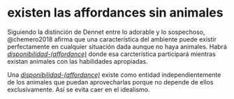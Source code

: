 # existen las affordances sin animales

Siguiendo la distinción de Dennet entre lo adorable y lo sospechoso, @chemero2018 afirma que una característica del ambiente puede existir perfectamente en cualquier situación dada aunque no haya animales. Habrá *[disponibilidad-(affordance)](disponibilidad-%28affordance%29.md)* donde esa carcterística participará mientras existan animales con las habilidades apropiadas.

Una *[disponibilidad-(affordance)](disponibilidad-%28affordance%29.md)* existe como entidad independientemente de los animales que puedan aprovecharlas porque no depende de ellos exclusivamente. Así se evita caer en el idealismo.
